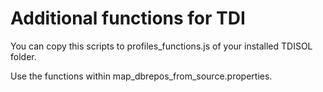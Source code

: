 # Additional functions for TDI 

You can copy this scripts to profiles_functions.js of your installed TDISOL folder.

Use the functions within map_dbrepos_from_source.properties.